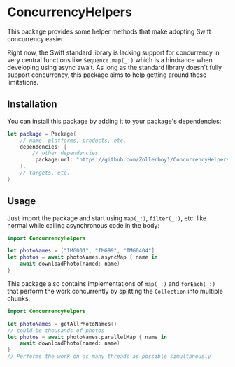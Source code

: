 # ConcurrencyHelpers

This package provides some helper methods that make adopting Swift concurrency easier.

Right now, the Swift standard library is lacking support for concurrency in very central functions like `Sequence.map(_:)` which is a hindrance when developing using async await.
As long as the standard library doesn't fully support concurrency, this package aims to help getting around these limitations.


## Installation

You can install this package by adding it to your package's dependencies:

```swift
let package = Package(
    // name, platforms, products, etc.
    dependencies: [
        // other dependencies
        .package(url: "https://github.com/Zollerboy1/ConcurrencyHelpers.git", from: "1.0.0"),
    ],
    // targets, etc.
)
```


## Usage

Just import the package and start using `map(_:)`, `filter(_:)`, etc. like normal while calling asynchronous code in the body:

```swift
import ConcurrencyHelpers

let photoNames = ["IMG001", "IMG99", "IMG0404"]
let photos = await photoNames.asyncMap { name in
    await downloadPhoto(named: name)
}
```

This package also contains implementations of `map(_:)` and `forEach(_:)` that perform the work concurrently by splitting the `Collection` into multiple chunks:

```swift
import ConcurrencyHelpers

let photoNames = getAllPhotoNames()
// could be thousands of photos
let photos = await photoNames.parallelMap { name in
    await downloadPhoto(named: name)
}
// Performs the work on as many threads as possible simultanously
```
